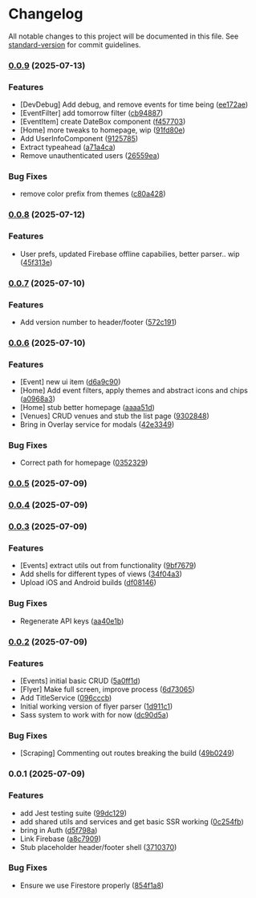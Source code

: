 # Changelog

All notable changes to this project will be documented in this file. See [standard-version](https://github.com/conventional-changelog/standard-version) for commit guidelines.

### [0.0.9](https://github.com/marvinbarretto/watford-events/compare/v0.0.8...v0.0.9) (2025-07-13)


### Features

* [DevDebug] Add debug, and remove events for time being ([ee172ae](https://github.com/marvinbarretto/watford-events/commit/ee172aec1254984aaff77e5c7e60cf33a146080a))
* [EventFilter] add tomorrow filter ([cb94887](https://github.com/marvinbarretto/watford-events/commit/cb9488729fe436e4a6f8db15cba902688798a372))
* [EventItem] create DateBox component ([f457703](https://github.com/marvinbarretto/watford-events/commit/f45770326dff3bd7211f6de674f7e2a86fb9f8f4))
* [Home] more tweaks to homepage, wip ([91fd80e](https://github.com/marvinbarretto/watford-events/commit/91fd80e1750d355027ae8ba102177f80e69dea66))
* Add UserInfoComponent ([9125785](https://github.com/marvinbarretto/watford-events/commit/9125785fe277330f6428de171f69d29de7703377))
* Extract typeahead ([a71a4ca](https://github.com/marvinbarretto/watford-events/commit/a71a4ca61f7cdad025e213f3873d6ba58f6d33ff))
* Remove unauthenticated users ([26559ea](https://github.com/marvinbarretto/watford-events/commit/26559ea6785e760f31dcd2c87c20a7d838af5261))


### Bug Fixes

* remove color prefix from themes ([c80a428](https://github.com/marvinbarretto/watford-events/commit/c80a4286b20ade207d4a94524dac9b5ab06aa355))

### [0.0.8](https://github.com/marvinbarretto/watford-events/compare/v0.0.7...v0.0.8) (2025-07-12)


### Features

* User prefs, updated Firebase offline capabilies, better parser.. wip ([45f313e](https://github.com/marvinbarretto/watford-events/commit/45f313e21a4d75f995ec6ba910dc2a55ba698863))

### [0.0.7](https://github.com/marvinbarretto/watford-events/compare/v0.0.6...v0.0.7) (2025-07-10)


### Features

* Add version number to header/footer ([572c191](https://github.com/marvinbarretto/watford-events/commit/572c191057b6db60e338bfcefc019a270c0a164e))

### [0.0.6](https://github.com/marvinbarretto/watford-events/compare/v0.0.5...v0.0.6) (2025-07-10)


### Features

* [Event] new ui item ([d6a9c90](https://github.com/marvinbarretto/watford-events/commit/d6a9c90798971874f08e7262e1536a846aa4e892))
* [Home] Add event filters, apply themes and abstract icons and chips ([a0968a3](https://github.com/marvinbarretto/watford-events/commit/a0968a335bf8c6372e32d6f69a70333aa9957791))
* [Home] stub better homepage ([aaaa51d](https://github.com/marvinbarretto/watford-events/commit/aaaa51d87224900089fd07db7c981bd5566cdf79))
* [Venues] CRUD venues and stub the list page ([9302848](https://github.com/marvinbarretto/watford-events/commit/9302848848c23c16417943b11eda1b613d1bc630))
* Bring in Overlay service for modals ([42e3349](https://github.com/marvinbarretto/watford-events/commit/42e33490c5787692edb17e581acb21f57b34e6d0))


### Bug Fixes

* Correct path for homepage ([0352329](https://github.com/marvinbarretto/watford-events/commit/035232990cb26dd303c867b56e8551998d811360))

### [0.0.5](https://github.com/marvinbarretto/watford-events/compare/v0.0.4...v0.0.5) (2025-07-09)

### [0.0.4](https://github.com/marvinbarretto/watford-events/compare/v0.0.3...v0.0.4) (2025-07-09)

### [0.0.3](https://github.com/marvinbarretto/watford-events/compare/v0.0.2...v0.0.3) (2025-07-09)


### Features

* [Events] extract utils out from functionality ([9bf7679](https://github.com/marvinbarretto/watford-events/commit/9bf7679d64381a3fcccd4e80764268d847077c1d))
* Add shells for different types of views ([34f04a3](https://github.com/marvinbarretto/watford-events/commit/34f04a3793c1e595664b634e75ed95ad03c918fa))
* Upload iOS and Android builds ([df08146](https://github.com/marvinbarretto/watford-events/commit/df081467212152567925e57dc8083677fdea4e9b))


### Bug Fixes

* Regenerate API keys ([aa40e1b](https://github.com/marvinbarretto/watford-events/commit/aa40e1b73613c9c05eb9eaccbdfac21f440a36c9))

### [0.0.2](https://github.com/marvinbarretto/watford-events/compare/v0.0.1...v0.0.2) (2025-07-09)


### Features

* [Events] initial basic CRUD ([5a0ff1d](https://github.com/marvinbarretto/watford-events/commit/5a0ff1dca64cc33bc16bf846f96d579573b21d6b))
* [Flyer] Make full screen, improve process ([6d73065](https://github.com/marvinbarretto/watford-events/commit/6d730656eb0b2fbaa49af3746cd86730e87e236c))
* Add TitleService ([096cccb](https://github.com/marvinbarretto/watford-events/commit/096cccb54441c9776241cbd39d2d73467738700b))
* Initial working version of flyer parser ([1d911c1](https://github.com/marvinbarretto/watford-events/commit/1d911c193355bc868a539fa9fc2fe0a447fd229c))
* Sass system to work with for now ([dc90d5a](https://github.com/marvinbarretto/watford-events/commit/dc90d5a0590d430ef4af43e5db56f767121742a2))


### Bug Fixes

* [Scraping] Commenting out routes breaking the build ([49b0249](https://github.com/marvinbarretto/watford-events/commit/49b02492dbe5fe63277f1279fa130214a6788d4d))

### 0.0.1 (2025-07-09)


### Features

* add Jest testing suite ([99dc129](https://github.com/marvinbarretto/watford-events/commit/99dc129c075d3312eb4cfaadb3a1b320d024873e))
* add shared utils and services and get basic SSR working ([0c254fb](https://github.com/marvinbarretto/watford-events/commit/0c254fbe93b62e21f3560ef8ee2d9fad97e5ed36))
* bring in Auth ([d5f798a](https://github.com/marvinbarretto/watford-events/commit/d5f798a0c91cd9c88ec423888b294de9dfe9769d))
* Link Firebase ([a8c7909](https://github.com/marvinbarretto/watford-events/commit/a8c79097328ff9eeb6cd6efcc2a169ea73039a7a))
* Stub placeholder header/footer shell ([3710370](https://github.com/marvinbarretto/watford-events/commit/3710370d1901269faaab3b63b52a6bd12d01838e))


### Bug Fixes

* Ensure we use Firestore properly ([854f1a8](https://github.com/marvinbarretto/watford-events/commit/854f1a8711b98995a40d6181989349422fb33a93))
